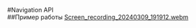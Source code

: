 #Navigation API  
##Пример работы
[Screen_recording_20240309_191912.webm](https://github.com/NikitaBagulov/NavigationAPI/assets/117837048/646f2af0-0a2b-4864-98cd-a75101e94538)
